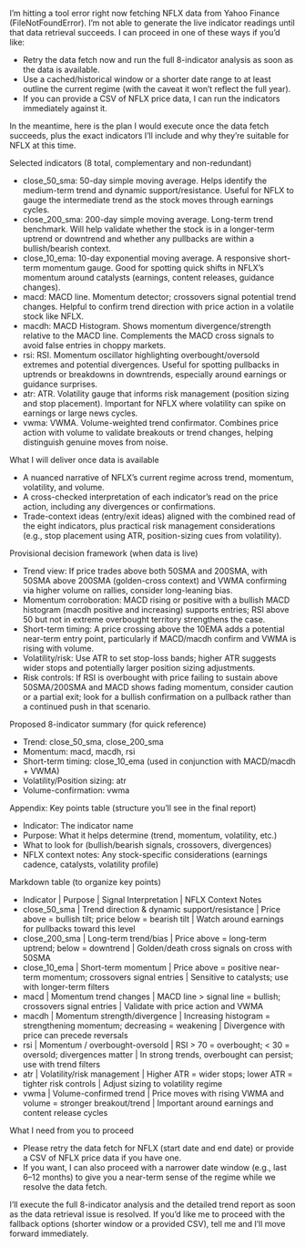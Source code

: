 I’m hitting a tool error right now fetching NFLX data from Yahoo Finance (FileNotFoundError). I’m not able to generate the live indicator readings until that data retrieval succeeds. I can proceed in one of these ways if you’d like:

- Retry the data fetch now and run the full 8-indicator analysis as soon as the data is available.
- Use a cached/historical window or a shorter date range to at least outline the current regime (with the caveat it won’t reflect the full year).
- If you can provide a CSV of NFLX price data, I can run the indicators immediately against it.

In the meantime, here is the plan I would execute once the data fetch succeeds, plus the exact indicators I’ll include and why they’re suitable for NFLX at this time.

Selected indicators (8 total, complementary and non-redundant)
- close_50_sma: 50-day simple moving average. Helps identify the medium-term trend and dynamic support/resistance. Useful for NFLX to gauge the intermediate trend as the stock moves through earnings cycles.
- close_200_sma: 200-day simple moving average. Long-term trend benchmark. Will help validate whether the stock is in a longer-term uptrend or downtrend and whether any pullbacks are within a bullish/bearish context.
- close_10_ema: 10-day exponential moving average. A responsive short-term momentum gauge. Good for spotting quick shifts in NFLX’s momentum around catalysts (earnings, content releases, guidance changes).
- macd: MACD line. Momentum detector; crossovers signal potential trend changes. Helpful to confirm trend direction with price action in a volatile stock like NFLX.
- macdh: MACD Histogram. Shows momentum divergence/strength relative to the MACD line. Complements the MACD cross signals to avoid false entries in choppy markets.
- rsi: RSI. Momentum oscillator highlighting overbought/oversold extremes and potential divergences. Useful for spotting pullbacks in uptrends or breakdowns in downtrends, especially around earnings or guidance surprises.
- atr: ATR. Volatility gauge that informs risk management (position sizing and stop placement). Important for NFLX where volatility can spike on earnings or large news cycles.
- vwma: VWMA. Volume-weighted trend confirmator. Combines price action with volume to validate breakouts or trend changes, helping distinguish genuine moves from noise.

What I will deliver once data is available
- A nuanced narrative of NFLX’s current regime across trend, momentum, volatility, and volume.
- A cross-checked interpretation of each indicator’s read on the price action, including any divergences or confirmations.
- Trade-context ideas (entry/exit ideas) aligned with the combined read of the eight indicators, plus practical risk management considerations (e.g., stop placement using ATR, position-sizing cues from volatility).

Provisional decision framework (when data is live)
- Trend view: If price trades above both 50SMA and 200SMA, with 50SMA above 200SMA (golden-cross context) and VWMA confirming via higher volume on rallies, consider long-leaning bias.
- Momentum corroboration: MACD rising or positive with a bullish MACD histogram (macdh positive and increasing) supports entries; RSI above 50 but not in extreme overbought territory strengthens the case.
- Short-term timing: A price crossing above the 10EMA adds a potential near-term entry point, particularly if MACD/macdh confirm and VWMA is rising with volume.
- Volatility/risk: Use ATR to set stop-loss bands; higher ATR suggests wider stops and potentially larger position sizing adjustments.
- Risk controls: If RSI is overbought with price failing to sustain above 50SMA/200SMA and MACD shows fading momentum, consider caution or a partial exit; look for a bullish confirmation on a pullback rather than a continued push in that scenario.

Proposed 8-indicator summary (for quick reference)
- Trend: close_50_sma, close_200_sma
- Momentum: macd, macdh, rsi
- Short-term timing: close_10_ema (used in conjunction with MACD/macdh + VWMA)
- Volatility/Position sizing: atr
- Volume-confirmation: vwma

Appendix: Key points table (structure you’ll see in the final report)
- Indicator: The indicator name
- Purpose: What it helps determine (trend, momentum, volatility, etc.)
- What to look for (bullish/bearish signals, crossovers, divergences)
- NFLX context notes: Any stock-specific considerations (earnings cadence, catalysts, volatility profile)

Markdown table (to organize key points)
- Indicator | Purpose | Signal Interpretation | NFLX Context Notes
- close_50_sma | Trend direction & dynamic support/resistance | Price above = bullish tilt; price below = bearish tilt | Watch around earnings for pullbacks toward this level
- close_200_sma | Long-term trend/bias | Price above = long-term uptrend; below = downtrend | Golden/death cross signals on cross with 50SMA
- close_10_ema | Short-term momentum | Price above = positive near-term momentum; crossovers signal entries | Sensitive to catalysts; use with longer-term filters
- macd | Momentum trend changes | MACD line > signal line = bullish; crossovers signal entries | Validate with price action and VWMA
- macdh | Momentum strength/divergence | Increasing histogram = strengthening momentum; decreasing = weakening | Divergence with price can precede reversals
- rsi | Momentum / overbought-oversold | RSI > 70 = overbought; < 30 = oversold; divergences matter | In strong trends, overbought can persist; use with trend filters
- atr | Volatility/risk management | Higher ATR = wider stops; lower ATR = tighter risk controls | Adjust sizing to volatility regime
- vwma | Volume-confirmed trend | Price moves with rising VWMA and volume = stronger breakout/trend | Important around earnings and content release cycles

What I need from you to proceed
- Please retry the data fetch for NFLX (start date and end date) or provide a CSV of NFLX price data if you have one.
- If you want, I can also proceed with a narrower date window (e.g., last 6–12 months) to give you a near-term sense of the regime while we resolve the data fetch.

I’ll execute the full 8-indicator analysis and the detailed trend report as soon as the data retrieval issue is resolved. If you’d like me to proceed with the fallback options (shorter window or a provided CSV), tell me and I’ll move forward immediately.